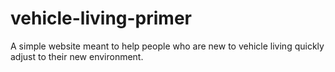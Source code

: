 # vehicle-living-primer
A simple website meant to help people who are new to vehicle living quickly adjust to their new environment.
